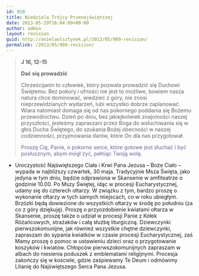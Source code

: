 ```yaml
---
id: 910
title: Niedziela Trójcy Przenajświętszej
date: 2013-05-29T16:04:09+00:00
author: admin
layout: revision
guid: http://anielaolsztynek.pl/2013/05/909-revision/
permalink: /2013/05/909-revision/
---
```

> **J 16, 12-15**
> 
> **Dać się prowadzić**
> 
> Chrześcijanin to człowiek, który pozwala prowadzić się Duchowi Świętemu. Bez pokory i ufności nie jest to możliwe, bowiem nasza natura chce dominować, wiedzieć z góry, nie znosi nieprzewidzianych wydarzeń, lubi wszystko dobrze zaplanować. Wiara natomiast domaga się od nas pokornego poddania się Bożemu przewodnictwu. Dzień po dniu, bez jakiejkolwiek znajomości naszej przyszłości, jesteśmy zapraszani przez Boga do wsłuchiwania się w głos Ducha Świętego, do szukania Bożej obecności w naszej codzienności, przyjmowania darów, które On dla nas przygotował.
> 
> <span style="color: #666699;">Proszę Cię, Panie, o pokorne serce, które gotowe jest słuchać i być posłusznym, abym mógł żyć, pełniąc Twoją wolę.</span>

  * Uroczystość Najświętszego Ciała i Krwi Pana Jezusa &#8211; Boże Ciało &#8211; wypada w najbliższy czwartek, 30 maja. Tradycyjnie Msza Święta, jako jedyna w tym dniu, będzie odprawiona w Skansenie w amfiteatrze o godzinie 10.00. Po Mszy Świętej, idąc w procesji Eucharystycznej, udamy się do czterech ołtarzy. W związku z tym, bardzo proszę o wykonanie ołtarzy w tych samych miejscach, co w roku ubiegłym. Brzózki będą dowiezione do wszystkich ołtarzy w środę po południu (za co z góry dziękuję). Proszę o przyozdobienie kwiatami ołtarza w Skansenie, proszę także o udział w procesji Panie z Kółek Różańcowych, strażaków i całą służbę liturgiczną. Dziewczynki pierwszokomunijne, jak również wszystkie chętne dziewczynki, zapraszam do sypania kwiatków w czasie procesji Eucharystycznej, zaś Mamy proszę o pomoc w ustawieniu dzieci oraz o przygotowanie koszyków i kwiatów. Chłopców pierwszokomunijnych zapraszam w albach do niesienia poduszek z emblematami religijnymi. Procesja zakończy się w kościele, gdzie zaśpiewamy Te Deum i odmówimy Litanię do Najświętszego Serca Pana Jezusa.